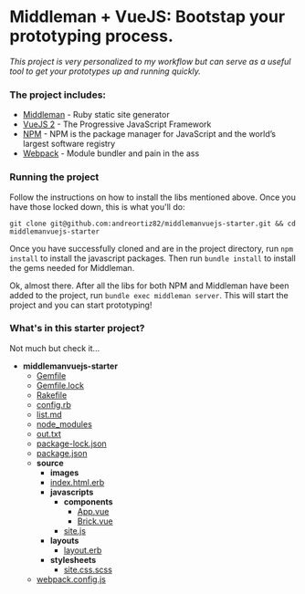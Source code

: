 # Middleman + VueJS: Bootstap your prototyping process.
*This project is very personalized to my workflow but can serve as a useful tool to get your prototypes up and running quickly.*

### The project includes:
* [Middleman](http://middlemanapp.com) - Ruby static site generator
* [VueJS 2](https://vuejs.org/) - The Progressive JavaScript Framework
* [NPM](https://www.npmjs.com/) - NPM is the package manager for JavaScript and the world’s largest software registry
* [Webpack](https://webpack.github.io/) - Module bundler and pain in the ass

### Running the project
Follow the instructions on how to install the libs mentioned above. Once you have those locked down, this is what you'll do:

`git clone git@github.com:andreortiz82/middlemanvuejs-starter.git && cd middlemanvuejs-starter`

Once you have successfully cloned and are in the project directory, run `npm install` to install the javascript packages. Then run `bundle install` to install the gems needed for Middleman.

Ok, almost there. After all the libs for both NPM and Middleman have been added to the project, run `bundle exec middleman server`. This will start the project and you can start prototyping!

### What's in this starter project?
Not much but check it...

- __middlemanvuejs-starter__
  - [Gemfile](middlemanvuejs-starter/Gemfile)
  - [Gemfile.lock](middlemanvuejs-starter/Gemfile.lock)
  - [Rakefile](middlemanvuejs-starter/Rakefile)
  - [config.rb](middlemanvuejs-starter/config.rb)
  - [list.md](middlemanvuejs-starter/list.md)
  - [node_modules](middlemanvuejs-starter/node_modules)
  - [out.txt](middlemanvuejs-starter/out.txt)
  - [package-lock.json](middlemanvuejs-starter/package-lock.json)
  - [package.json](middlemanvuejs-starter/package.json)
  - __source__
    - __images__
    - [index.html.erb](middlemanvuejs-starter/source/index.html.erb)
    - __javascripts__
      - __components__
        - [App.vue](middlemanvuejs-starter/source/javascripts/components/App.vue)
        - [Brick.vue](middlemanvuejs-starter/source/javascripts/components/Brick.vue)
      - [site.js](middlemanvuejs-starter/source/javascripts/site.js)
    - __layouts__
      - [layout.erb](middlemanvuejs-starter/source/layouts/layout.erb)
    - __stylesheets__
      - [site.css.scss](middlemanvuejs-starter/source/stylesheets/site.css.scss)
  - [webpack.config.js](middlemanvuejs-starter/webpack.config.js)

